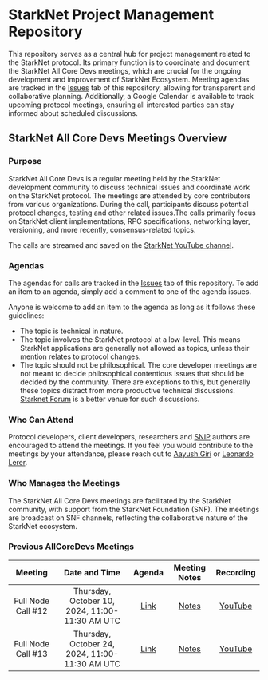 # StarkNet Project Management Repository

This repository serves as a central hub for project management related to the StarkNet protocol. Its primary function is to coordinate and document the StarkNet All Core Devs meetings, which are crucial for the ongoing development and improvement of StarkNet Ecosystem. Meeting agendas are tracked in the [Issues](https://github.com/starknet-io/pm/issues) tab of this repository, allowing for transparent and collaborative planning. Additionally, a Google Calendar is available to track upcoming protocol meetings, ensuring all interested parties can stay informed about scheduled discussions.

## StarkNet All Core Devs Meetings Overview
### Purpose
StarkNet All Core Devs is a regular meeting held by the StarkNet development community to discuss technical issues and coordinate work on the StarkNet protocol. The meetings are attended by core contributors from various organizations. During the call, participants discuss potential protocol changes, testing and other related issues.The calls primarily focus on StarkNet client implementations, RPC specifications, networking layer, versioning, and more recently, consensus-related topics.

The calls are streamed and saved on the [StarkNet YouTube channel](https://www.youtube.com/@starknet_foundation/playlists).

### Agendas
The agendas for calls are tracked in the [Issues](https://github.com/starknet-io/pm/issues) tab of this repository. To add an item to an agenda, simply add a comment to one of the agenda issues.

Anyone is welcome to add an item to the agenda as long as it follows these guidelines:

- The topic is technical in nature.
- The topic involves the StarkNet protocol at a low-level. This means StarkNet applications are generally not allowed as topics, unless their mention relates to protocol changes.
- The topic should not be philosophical. The core developer meetings are not meant to decide philosophical contentious issues that should be decided by the community. There are exceptions to this, but generally these topics distract from more productive technical discussions. [Starknet Forum](https://community.starknet.io/) is a better venue for such discussions.

### Who Can Attend
Protocol developers, client developers, researchers and [SNIP](https://github.com/starknet-io/SNIPs) authors are encouraged to attend the meetings. If you feel you would contribute to the meetings by your attendance, please reach out to [Aayush Giri](mailto:aayush@nethermind.io) or [Leonardo Lerer](mailto:leo@starkware.co).

### Who Manages the Meetings
The StarkNet All Core Devs meetings are facilitated by the StarkNet community, with support from the StarkNet Foundation (SNF). The meetings are broadcast on SNF channels, reflecting the collaborative nature of the StarkNet ecosystem.

### Previous AllCoreDevs Meetings

| Meeting | Date and Time | Agenda | Meeting Notes | Recording |
|:-------:|:-------------:|:------:|:-------------:|:---------:|
| Full Node Call #12 | Thursday, October 10, 2024, 11:00-11:30 AM UTC | [Link](https://github.com/starknet-io/pm/issues/1) | [Notes](https://github.com/starknet-io/pm/blob/main/AllCoreDevs-Full-Nodes-Meetings/call_012.md) | [YouTube](https://www.youtube.com/watch?v=vvHvVMeUgRw) |
| Full Node Call #13 | Thursday, October 24, 2024, 11:00-11:30 AM UTC | [Link](https://github.com/starknet-io/pm/issues/2) | [Notes](https://github.com/starknet-io/pm/blob/main/AllCoreDevs-Full-Nodes-Meetings/call_013.md) | [YouTube](https://www.youtube.com/watch?v=qhKjI9v4SjA) |
